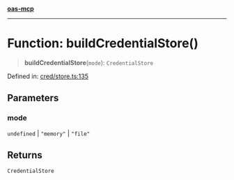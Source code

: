 [**oas-mcp**](../README.md)

***

# Function: buildCredentialStore()

> **buildCredentialStore**(`mode`): `CredentialStore`

Defined in: [cred/store.ts:135](https://github.com/elwizard33/oas-mcp/blob/360f27d669a1e52ab74d11caab548be9e7506b7d/src/cred/store.ts#L135)

## Parameters

### mode

`undefined` | `"memory"` | `"file"`

## Returns

`CredentialStore`
